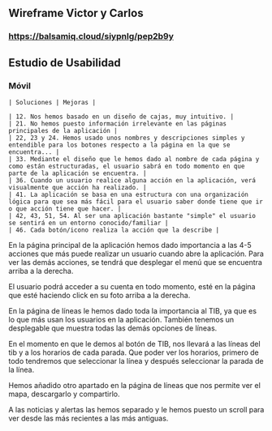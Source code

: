 ## Wireframe Victor y Carlos

### https://balsamiq.cloud/siypnlg/pep2b9y

## Estudio de Usabilidad

### Móvil

    | Soluciones | Mejoras |

    | 12. Nos hemos basado en un diseño de cajas, muy intuitivo. | 
    | 21. No hemos puesto información irrelevante en las páginas principales de la aplicación |
    | 22, 23 y 24. Hemos usado unos nombres y descripciones simples y entendible para los botones respecto a la página en la que se encuentra... |
    | 33. Mediante el diseño que le hemos dado al nombre de cada página y como están estructuradas, el usuario sabrá en todo momento en que parte de la aplicación se encuentra. |
    | 36. Cuando un usuario realice alguna acción en la aplicación, verá visualmente que acción ha realizado. | 
    | 41. La aplicación se basa en una estructura con una organización lógica para que sea más fácil para el usuario saber donde tiene que ir o que acción tiene que hacer. |
    | 42, 43, 51, 54. Al ser una aplicación bastante "simple" el usuario se sentirá en un entorno conocido/familiar |
    | 46. Cada botón/icono realiza la acción que la describe |


En la página principal de la aplicación hemos dado importancia a las 4-5 acciones que más puede realizar un usuario cuando abre la aplicación. Para ver las demás acciones, se tendrá que desplegar el menú que se encuentra arriba a la derecha.

El usuario podrá acceder a su cuenta en todo momento, esté en la página que esté haciendo click en su foto arriba a la derecha.

En la página de líneas le hemos dado toda la importancia al TIB, ya que es lo que más usan los usuarios en la aplicación. También tenemos un desplegable que muestra todas las demás opciones de líneas.

En el momento en que le demos al botón de TIB, nos llevará a las líneas del tib y a los horarios de cada parada. 
Que poder ver los horarios, primero de todo tendremos que seleccionar la línea y después seleccionar la parada de la línea.

Hemos añadido otro apartado en la página de líneas que nos permite ver el mapa, descargarlo y compartirlo.

A las noticias y alertas las hemos separado y le hemos puesto un scroll para ver desde las más recientes a las más antiguas.